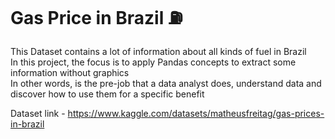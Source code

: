# Gas Price in Brazil ⛽

This Dataset contains a lot of information about all kinds of fuel in Brazil  
In this project, the focus is to apply Pandas concepts to extract some information without graphics  
In other words, is the pre-job that a data analyst does, understand data and discover how to use them for a specific benefit  

Dataset link - https://www.kaggle.com/datasets/matheusfreitag/gas-prices-in-brazil

